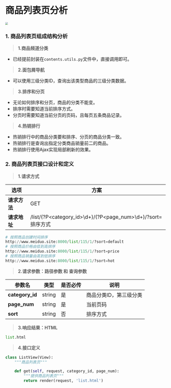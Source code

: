# 商品列表页分析

<img src="/goods/images/52列表页界面.png" style="zoom:50%">

### 1. 商品列表页组成结构分析

> **1.商品频道分类**

* 已经提前封装在`contents.utils.py`文件中，直接调用即可。

> **2.面包屑导航**

* 可以使用三级分类ID，查询出该类型商品的三级分类数据。

> **3.排序和分页**

* 无论如何排序和分页，商品的分类不能变。
* 排序时需要知道当前排序方式。
* 分页时需要知道当前分页的页码，且每页五条商品记录。

> **4.热销排行**

* 热销排行中的商品分类要和排序、分页的商品分类一致。
* 热销排行是查询出指定分类商品销量前二的商品。
* 热销排行使用Ajax实现局部刷新的效果。

### 2. 商品列表页接口设计和定义

> **1.请求方式**

| 选项 | 方案 |
| ---------------- | ---------------- |
| **请求方法** | GET |
| **请求地址** | /list/(?P&lt;category_id&gt;\d+)/(?P&lt;page_num&gt;\d+)/?sort=排序方式 |

```python
# 按照商品创建时间排序
http://www.meiduo.site:8000/list/115/1/?sort=default
# 按照商品价格由低到高排序
http://www.meiduo.site:8000/list/115/1/?sort=price
# 按照商品销量由高到低排序
http://www.meiduo.site:8000/list/115/1/?sort=hot
```

> **2.请求参数：路径参数 和 查询参数**

| 参数名 | 类型 | 是否必传 | 说明 |
| ---------------- | ---------------- | ---------------- | ---------------- |
| **category_id** | string | 是 | 商品分类ID，第三级分类 |
| **page_num** | string | 是 | 当前页码 |
| **sort** | string | 否 | 排序方式 |

> **3.响应结果：HTML**

```python
list.html
```

> **4.接口定义**

```python
class ListView(View):
    """商品列表页"""

    def get(self, request, category_id, page_num):
        """提供商品列表页"""
        return render(request, 'list.html')
```